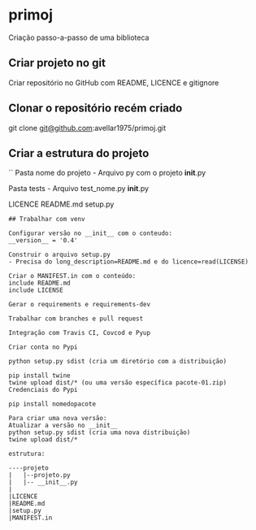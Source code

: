 # primoj

Criação passo-a-passo de uma biblioteca

## Criar projeto no git
Criar repositório no GitHub com README, LICENCE e gitignore

## Clonar o repositório recém criado
git clone git@github.com:avellar1975/primoj.git

## Criar a estrutura do projeto
``
Pasta nome do projeto
	- Arquivo py com o projeto
	__init__.py

Pasta tests
	- Arquivo test_nome.py
	__init__.py

LICENCE
README.md
setup.py
```
## Trabalhar com venv

Configurar versão no __init__ com o conteudo:
__version__ = '0.4'

Construir o arquivo setup.py
- Precisa do long_description=README.md e do licence=read(LICENSE)

Criar o MANIFEST.in com o conteúdo:
include README.md
include LICENSE

Gerar o requirements e requirements-dev

Trabalhar com branches e pull request

Integração com Travis CI, Covcod e Pyup

Criar conta no Pypi

python setup.py sdist (cria um diretório com a distribuição)

pip install twine
twine upload dist/* (ou uma versão específica pacote-01.zip)
Credenciais do Pypi

pip install nomedopacote

Para criar uma nova versão:
Atualizar a versão no __init__
python setup.py sdist (cria uma nova distribuição)
twine upload dist/*

estrutura:

----projeto
|   |--projeto.py
|   |-- __init__.py
|
|LICENCE
|README.md
|setup.py
|MANIFEST.in

